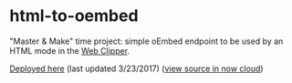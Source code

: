 html-to-oembed
=========

"Master & Make" time project: simple oEmbed endpoint to be used by an HTML mode in the [Web Clipper](https://github.com/OneNoteDev/WebClipper).

[Deployed here](https://html-to-oembed-bwcqdmapcg.now.sh/oembed?url=http://www.example.com/) (last updated 3/23/2017) ([view source in now cloud](https://html-to-oembed-bwcqdmapcg.now.sh/_src/))
